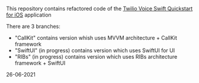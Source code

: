 This repository contains refactored code of the [Twilio Voice Swift Quickstart for iOS](https://github.com/twilio/voice-quickstart-swift) application

There are 3 branches: 
- "CallKit" contains version whish uses MVVM architecture + CallKit framework
- "SwiftUI" (in progress) contains version which uses SwiftUI for UI 
- "RIBs" (in progress) contains version which uses RIBs architecture framework + SwiftUI

26-06-2021

